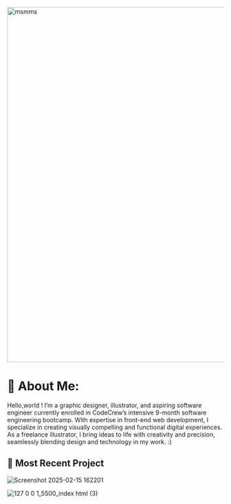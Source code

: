 <img width="826" alt="msmms" src="https://github.com/user-attachments/assets/1c5d5b5b-c252-45ab-a9cb-80b8ff26417c" />

# 🌱 About Me:
Hello,world ! I’m a graphic designer, illustrator, and aspiring software engineer currently enrolled in CodeCrew’s intensive 9-month software engineering bootcamp. With expertise in front-end web development, I specialize in creating visually compelling and functional digital experiences. As a freelance illustrator, I bring ideas to life with creativity and precision, seamlessly blending design and technology in my work. :)

  ## 🌱 Most Recent Project 
![Screenshot 2025-02-15 162201](https://github.com/user-attachments/assets/e189ac99-e7dc-4c42-8a71-e3fc8ae3ddda)

![127 0 0 1_5500_index html (3)](https://github.com/user-attachments/assets/89aeafa2-92b2-4049-82c7-031d3dcc8fe1)
